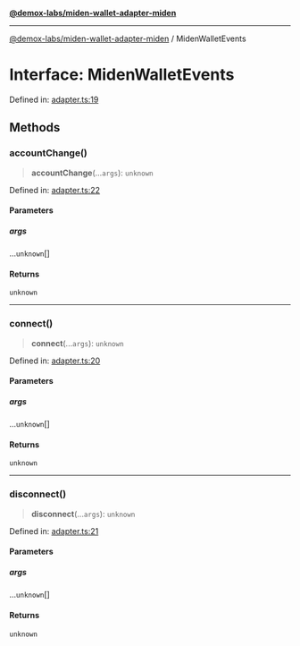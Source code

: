 [**@demox-labs/miden-wallet-adapter-miden**](../README.md)

***

[@demox-labs/miden-wallet-adapter-miden](../globals.md) / MidenWalletEvents

# Interface: MidenWalletEvents

Defined in: [adapter.ts:19](https://github.com/demox-labs/miden-wallet-adapter/blob/945eae693dfd04e72f79c45431d1d0335907d921/packages/wallets/miden/adapter.ts#L19)

## Methods

### accountChange()

> **accountChange**(...`args`): `unknown`

Defined in: [adapter.ts:22](https://github.com/demox-labs/miden-wallet-adapter/blob/945eae693dfd04e72f79c45431d1d0335907d921/packages/wallets/miden/adapter.ts#L22)

#### Parameters

##### args

...`unknown`[]

#### Returns

`unknown`

***

### connect()

> **connect**(...`args`): `unknown`

Defined in: [adapter.ts:20](https://github.com/demox-labs/miden-wallet-adapter/blob/945eae693dfd04e72f79c45431d1d0335907d921/packages/wallets/miden/adapter.ts#L20)

#### Parameters

##### args

...`unknown`[]

#### Returns

`unknown`

***

### disconnect()

> **disconnect**(...`args`): `unknown`

Defined in: [adapter.ts:21](https://github.com/demox-labs/miden-wallet-adapter/blob/945eae693dfd04e72f79c45431d1d0335907d921/packages/wallets/miden/adapter.ts#L21)

#### Parameters

##### args

...`unknown`[]

#### Returns

`unknown`
